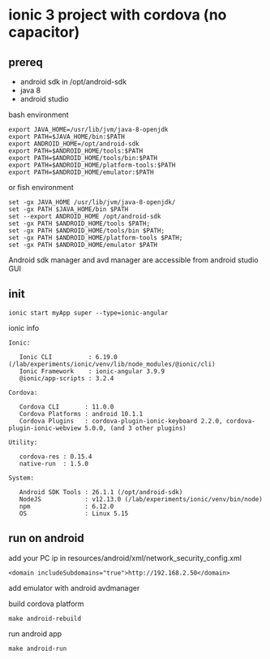 # ionic 3 project with cordova (no capacitor)


## prereq

- android sdk in /opt/android-sdk
- java 8
- android studio

bash environment
```
export JAVA_HOME=/usr/lib/jvm/java-8-openjdk
export PATH=$JAVA_HOME/bin:$PATH
export ANDROID_HOME=/opt/android-sdk
export PATH=$ANDROID_HOME/tools:$PATH
export PATH=$ANDROID_HOME/tools/bin:$PATH
export PATH=$ANDROID_HOME/platform-tools:$PATH
export PATH=$ANDROID_HOME/emulator:$PATH
```

or fish environment
```
set -gx JAVA_HOME /usr/lib/jvm/java-8-openjdk/
set -gx PATH $JAVA_HOME/bin $PATH
set --export ANDROID_HOME /opt/android-sdk
set -gx PATH $ANDROID_HOME/tools $PATH;
set -gx PATH $ANDROID_HOME/tools/bin $PATH;
set -gx PATH $ANDROID_HOME/platform-tools $PATH;
set -gx PATH $ANDROID_HOME/emulator $PATH
```


Android sdk manager and avd manager are accessible from android studio GUI

## init

```
ionic start myApp super --type=ionic-angular
```


ionic info
```
Ionic:

   Ionic CLI          : 6.19.0 (/lab/experiments/ionic/venv/lib/node_modules/@ionic/cli)
   Ionic Framework    : ionic-angular 3.9.9
   @ionic/app-scripts : 3.2.4

Cordova:

   Cordova CLI       : 11.0.0
   Cordova Platforms : android 10.1.1
   Cordova Plugins   : cordova-plugin-ionic-keyboard 2.2.0, cordova-plugin-ionic-webview 5.0.0, (and 3 other plugins)

Utility:

   cordova-res : 0.15.4
   native-run  : 1.5.0

System:

   Android SDK Tools : 26.1.1 (/opt/android-sdk)
   NodeJS            : v12.13.0 (/lab/experiments/ionic/venv/bin/node)
   npm               : 6.12.0
   OS                : Linux 5.15
```


## run on android

add your PC ip in resources/android/xml/network_security_config.xml
```
<domain includeSubdomains="true">http://192.168.2.50</domain>
```

add emulator with android avdmanager

build cordova platform
```
make android-rebuild
```

run android app
```
make android-run
```